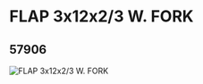 # FLAP 3x12x2/3 W. FORK
## 57906
![FLAP 3x12x2/3 W. FORK](https://lc-www-live-s.legocdn.com/media/bricks/5/2/4502312.jpg)